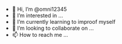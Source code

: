 - 👋 Hi, I’m @omni12345
- 👀 I’m interested in ...
- 🌱 I’m currently learning to improof myself
- 💞️ I’m looking to collaborate on ...
- 📫 How to reach me ...

<!---
omni12345/omni12345 is a ✨ special ✨ repository because its `README.md` (this file) appears on your GitHub profile.
You can click the Preview link to take a look at your changes.
--->

